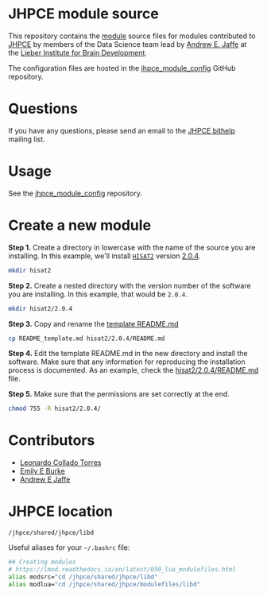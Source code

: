 # JHPCE module source

This repository contains the [module](https://lmod.readthedocs.io/) source files for modules contributed to [JHPCE](http://www.jhpce.jhu.edu/) by members of the Data Science team lead by [Andrew E. Jaffe](http://aejaffe.com/) at the [Lieber Institute for Brain Development](https://www.libd.org/).

The configuration files are hosted in the [jhpce_module_config](https://github.com/LieberInstitute/jhpce_module_config) GitHub repository.

# Questions

If you have any questions, please send an email to the [JHPCE bithelp](mailto:bithelp@lists.johnshopkins.edu) mailing list.

# Usage

See the [jhpce_module_config](https://github.com/LieberInstitute/jhpce_module_config#usage) repository.

# Create a new module

__Step 1.__ Create a directory in lowercase with the name of the source you are installing. In this example, we'll install [`HISAT2`](https://ccb.jhu.edu/software/hisat2/index.shtml) version [2.0.4](ftp://ftp.ccb.jhu.edu/pub/infphilo/hisat2/downloads/hisat2-2.0.4-Linux_x86_64.zip).

```bash
mkdir hisat2
```

__Step 2.__ Create a nested directory with the version number of the software you are installing. In this example, that would be `2.0.4`.

```bash
mkdir hisat2/2.0.4
```

__Step 3.__ Copy and rename the [template README.md](README_template.md)

```bash
cp README_template.md hisat2/2.0.4/README.md
```

__Step 4.__ Edit the template README.md in the new directory and install the software. Make sure that any information for reproducing the installation process is documented. As an example, check the [hisat2/2.0.4/README.md](hisat2/2.0.4/README.md) file.

__Step 5.__ Make sure that the permissions are set correctly at the end.

```bash
chmod 755 -R hisat2/2.0.4/
```


# Contributors

- [Leonardo Collado Torres](http://lcolladotor.github.io)
- [Emily E Burke](https://www.libd.org/team/emily-e-burke/)
- [Andrew E Jaffe](http://aejaffe.com/)

# JHPCE location

`/jhpce/shared/jhpce/libd`

Useful aliases for your `~/.bashrc` file:

```bash
## Creating modules
# https://lmod.readthedocs.io/en/latest/050_lua_modulefiles.html
alias modsrc="cd /jhpce/shared/jhpce/libd"
alias modlua="cd /jhpce/shared/jhpce/modulefiles/libd"
```
